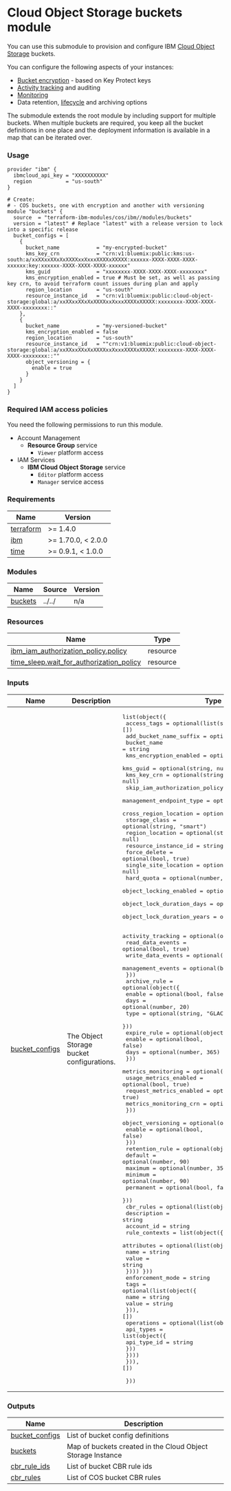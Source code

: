 # Cloud Object Storage buckets module

You can use this submodule to provision and configure IBM [Cloud Object Storage](https://cloud.ibm.com/docs/cloud-object-storage?topic=cloud-object-storage-getting-started-cloud-object-storage) buckets.

You can configure the following aspects of your instances:
- [Bucket encryption](https://cloud.ibm.com/docs/cloud-object-storage?topic=cloud-object-storage-tutorial-kp-encrypt-bucket) - based on Key Protect keys
- [Activity tracking](https://cloud.ibm.com/docs/cloud-object-storage?topic=cloud-object-storage-tracking-cos-events) and auditing
- [Monitoring](https://cloud.ibm.com/docs/cloud-object-storage?topic=cloud-object-storage-monitoring-cos)
- Data retention, [lifecycle](https://cloud.ibm.com/docs/cloud-object-storage?topic=cloud-object-storage-archive) and archiving options

The submodule extends the root module by including support for multiple buckets. When multiple buckets are required, you keep all the bucket definitions in one place and the deployment information is available in a map that can be iterated over.

### Usage
```hcl
provider "ibm" {
  ibmcloud_api_key = "XXXXXXXXXX"
  region           = "us-south"
}

# Create:
# - COS buckets, one with encryption and another with versioning
module "buckets" {
  source  = "terraform-ibm-modules/cos/ibm//modules/buckets"
  version = "latest" # Replace "latest" with a release version to lock into a specific release
  bucket_configs = [
    {
      bucket_name            = "my-encrypted-bucket"
      kms_key_crn            = "crn:v1:bluemix:public:kms:us-south:a/xxXXxxXXxXxXXXXxxXxxxXXXXxXXXXX:xxxxxx-XXXX-XXXX-XXXX-xxxxxx:key:xxxxxx-XXXX-XXXX-XXXX-xxxxxx"
      kms_guid               = "xxxxxxxx-XXXX-XXXX-XXXX-xxxxxxxx"
      kms_encryption_enabled = true # Must be set, as well as passing key crn, to avoid terraform count issues during plan and apply
      region_location        = "us-south"
      resource_instance_id   = "crn:v1:bluemix:public:cloud-object-storage:global:a/xxXXxxXXxXxXXXXxxXxxxXXXXxXXXXX:xxxxxxxx-XXXX-XXXX-XXXX-xxxxxxxx::"
    },
    {
      bucket_name            = "my-versioned-bucket"
      kms_encryption_enabled = false
      region_location        = "us-south"
      resource_instance_id   = ""crn:v1:bluemix:public:cloud-object-storage:global:a/xxXXxxXXxXxXXXXxxXxxxXXXXxXXXXX:xxxxxxxx-XXXX-XXXX-XXXX-xxxxxxxx::""
      object_versioning = {
        enable = true
      }
    }
  ]
}
```

### Required IAM access policies

You need the following permissions to run this module.

- Account Management
    - **Resource Group** service
        - `Viewer` platform access
- IAM Services
    - **IBM Cloud Object Storage** service
        - `Editor` platform access
        - `Manager` service access

<!-- BEGINNING OF PRE-COMMIT-TERRAFORM DOCS HOOK -->
### Requirements

| Name | Version |
|------|---------|
| <a name="requirement_terraform"></a> [terraform](#requirement\_terraform) | >= 1.4.0 |
| <a name="requirement_ibm"></a> [ibm](#requirement\_ibm) | >= 1.70.0, < 2.0.0 |
| <a name="requirement_time"></a> [time](#requirement\_time) | >= 0.9.1, < 1.0.0 |

### Modules

| Name | Source | Version |
|------|--------|---------|
| <a name="module_buckets"></a> [buckets](#module\_buckets) | ../../ | n/a |

### Resources

| Name | Type |
|------|------|
| [ibm_iam_authorization_policy.policy](https://registry.terraform.io/providers/ibm-cloud/ibm/latest/docs/resources/iam_authorization_policy) | resource |
| [time_sleep.wait_for_authorization_policy](https://registry.terraform.io/providers/hashicorp/time/latest/docs/resources/sleep) | resource |

### Inputs

| Name | Description | Type | Default | Required |
|------|-------------|------|---------|:--------:|
| <a name="input_bucket_configs"></a> [bucket\_configs](#input\_bucket\_configs) | The Object Storage bucket configurations. | <pre>list(object({<br/>    access_tags                   = optional(list(string), [])<br/>    add_bucket_name_suffix        = optional(bool, false)<br/>    bucket_name                   = string<br/>    kms_encryption_enabled        = optional(bool, true)<br/>    kms_guid                      = optional(string, null)<br/>    kms_key_crn                   = optional(string, null)<br/>    skip_iam_authorization_policy = optional(bool, false)<br/>    management_endpoint_type      = optional(string, "public")<br/>    cross_region_location         = optional(string, null)<br/>    storage_class                 = optional(string, "smart")<br/>    region_location               = optional(string, null)<br/>    resource_instance_id          = string<br/>    force_delete                  = optional(bool, true)<br/>    single_site_location          = optional(string, null)<br/>    hard_quota                    = optional(number, null)<br/>    object_locking_enabled        = optional(bool, false)<br/>    object_lock_duration_days     = optional(number, 0)<br/>    object_lock_duration_years    = optional(number, 0)<br/><br/>    activity_tracking = optional(object({<br/>      read_data_events  = optional(bool, true)<br/>      write_data_events = optional(bool, true)<br/>      management_events = optional(bool, true)<br/>    }))<br/>    archive_rule = optional(object({<br/>      enable = optional(bool, false)<br/>      days   = optional(number, 20)<br/>      type   = optional(string, "GLACIER")<br/>    }))<br/>    expire_rule = optional(object({<br/>      enable = optional(bool, false)<br/>      days   = optional(number, 365)<br/>    }))<br/>    metrics_monitoring = optional(object({<br/>      usage_metrics_enabled   = optional(bool, true)<br/>      request_metrics_enabled = optional(bool, true)<br/>      metrics_monitoring_crn  = optional(string, null)<br/>    }))<br/>    object_versioning = optional(object({<br/>      enable = optional(bool, false)<br/>    }))<br/>    retention_rule = optional(object({<br/>      default   = optional(number, 90)<br/>      maximum   = optional(number, 350)<br/>      minimum   = optional(number, 90)<br/>      permanent = optional(bool, false)<br/>    }))<br/>    cbr_rules = optional(list(object({<br/>      description = string<br/>      account_id  = string<br/>      rule_contexts = list(object({<br/>        attributes = optional(list(object({<br/>          name  = string<br/>          value = string<br/>      }))) }))<br/>      enforcement_mode = string<br/>      tags = optional(list(object({<br/>        name  = string<br/>        value = string<br/>      })), [])<br/>      operations = optional(list(object({<br/>        api_types = list(object({<br/>          api_type_id = string<br/>        }))<br/>      })))<br/>    })), [])<br/><br/>  }))</pre> | n/a | yes |

### Outputs

| Name | Description |
|------|-------------|
| <a name="output_bucket_configs"></a> [bucket\_configs](#output\_bucket\_configs) | List of bucket config definitions |
| <a name="output_buckets"></a> [buckets](#output\_buckets) | Map of buckets created in the Cloud Object Storage Instance |
| <a name="output_cbr_rule_ids"></a> [cbr\_rule\_ids](#output\_cbr\_rule\_ids) | List of bucket CBR rule ids |
| <a name="output_cbr_rules"></a> [cbr\_rules](#output\_cbr\_rules) | List of COS bucket CBR rules |
<!-- END OF PRE-COMMIT-TERRAFORM DOCS HOOK -->
